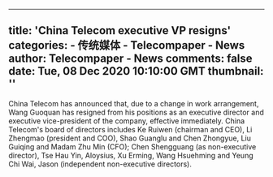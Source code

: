 
---
title: 'China Telecom executive VP resigns'
categories: 
    - 传统媒体
    - Telecompaper - News
author: Telecompaper - News
comments: false
date: Tue, 08 Dec 2020 10:10:00 GMT
thumbnail: ''
---

<div>   
China Telecom has announced that, due to a change in work arrangement, Wang Guoquan has resigned from his positions as an executive director and executive vice-president of the company, effective immediately. China Telecom's board of directors includes Ke Ruiwen (chairman and CEO), Li Zhengmao (president and COO), Shao Guanglu and Chen Zhongyue, Liu Guiqing and Madam Zhu Min (CFO); Chen Shengguang (as non-executive director), Tse Hau Yin, Aloysius, Xu Erming, Wang Hsuehming and Yeung Chi Wai, Jason (independent non-executive directors). 
      
</div>
            